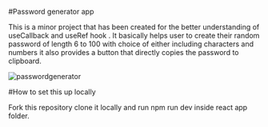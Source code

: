 #Password generator app

This is a minor project that has been created for the better understanding of useCallback and useRef hook . It basically helps user to create their random password of length 6 to 100 with choice of either including characters and numbers it also provides a button that directly copies the password to clipboard.

![passwordgenerator](https://github.com/yashr775/PasswordGenerator/assets/151505210/79d8f069-d143-4aac-91fb-1c4aaa6051b1)

#How to set this up locally 

Fork this repository clone it locally and run npm run dev inside react app folder.
